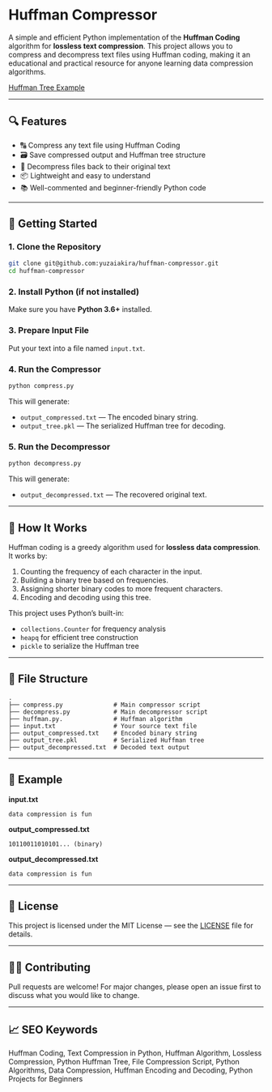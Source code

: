 # Huffman Compressor

A simple and efficient Python implementation of the **Huffman Coding** algorithm for **lossless text compression**. This project allows you to compress and decompress text files using Huffman coding, making it an educational and practical resource for anyone learning data compression algorithms.

[Huffman Tree Example](https://en.wikipedia.org/wiki/Huffman_coding)

---

## 🔍 Features

- 🔠 Compress any text file using Huffman Coding
- 🗃️ Save compressed output and Huffman tree structure
- 🔄 Decompress files back to their original text
- 📦 Lightweight and easy to understand
- 📚 Well-commented and beginner-friendly Python code

---

## 🚀 Getting Started

### 1. Clone the Repository

```bash
git clone git@github.com:yuzaiakira/huffman-compressor.git
cd huffman-compressor
```

### 2. Install Python (if not installed)

Make sure you have **Python 3.6+** installed.

### 3. Prepare Input File

Put your text into a file named `input.txt`.

### 4. Run the Compressor

```bash
python compress.py
```

This will generate:

* `output_compressed.txt` — The encoded binary string.
* `output_tree.pkl` — The serialized Huffman tree for decoding.

### 5. Run the Decompressor

```bash
python decompress.py
```

This will generate:

* `output_decompressed.txt` — The recovered original text.

---

## 🧠 How It Works

Huffman coding is a greedy algorithm used for **lossless data compression**. It works by:

1. Counting the frequency of each character in the input.
2. Building a binary tree based on frequencies.
3. Assigning shorter binary codes to more frequent characters.
4. Encoding and decoding using this tree.

This project uses Python’s built-in:

* `collections.Counter` for frequency analysis
* `heapq` for efficient tree construction
* `pickle` to serialize the Huffman tree

---

## 📁 File Structure

```
.
├── compress.py              # Main compressor script
├── decompress.py            # Main decompressor script
├── huffman.py.              # Huffman algorithm
├── input.txt                # Your source text file
├── output_compressed.txt    # Encoded binary string
├── output_tree.pkl          # Serialized Huffman tree
├── output_decompressed.txt  # Decoded text output
```

---

## 📸 Example

**input.txt**

```
data compression is fun
```

**output\_compressed.txt**

```
10110011010101... (binary)
```

**output\_decompressed.txt**

```
data compression is fun
```

---

## 🔐 License

This project is licensed under the MIT License — see the [LICENSE](LICENSE) file for details.

---

## 🙋‍♂️ Contributing

Pull requests are welcome! For major changes, please open an issue first to discuss what you would like to change.

---

## 📈 SEO Keywords

Huffman Coding, Text Compression in Python, Huffman Algorithm, Lossless Compression, Python Huffman Tree, File Compression Script, Python Algorithms, Data Compression, Huffman Encoding and Decoding, Python Projects for Beginners



